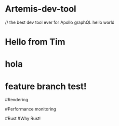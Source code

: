 # Artemis-dev-tool

// the best dev tool ever for Apollo graphQL
hello world
# Hello from Tim

# hola

# feature branch test!
#Rendering

#Performance monitoring 



#Rust
#Why Rust!